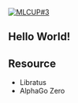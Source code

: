 [![MLCUP#3](https://scontent.fbkk15-1.fna.fbcdn.net/v/t1.0-9/s960x960/83987389_725487201309206_3297462734936866816_o.jpg?_nc_cat=105&_nc_ohc=1XaE3jUVOrgAX-g-MRe&_nc_ht=scontent.fbkk15-1.fna&oh=4f3b5205b242a78c4a4edfb7e788a049&oe=5EC84E50)](https://confluence.agodadev.io/display/AMC/MLCUP+3+-+2020)

## Hello World!

## Resource

- Libratus
- AlphaGo Zero

